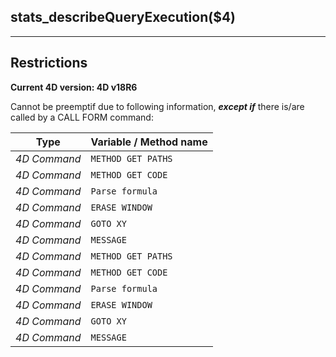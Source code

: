 ﻿## stats_describeQueryExecution($4)---## Restrictions**Current 4D version: 4D v18R6**Cannot be preemptif due to following information, ***except if*** there is/are called by a CALL FORM command:|Type|Variable / Method name||------|------||*4D Command*|`METHOD GET PATHS`||*4D Command*|`METHOD GET CODE`||*4D Command*|`Parse formula`||*4D Command*|`ERASE WINDOW`||*4D Command*|`GOTO XY`||*4D Command*|`MESSAGE`||*4D Command*|`METHOD GET PATHS`||*4D Command*|`METHOD GET CODE`||*4D Command*|`Parse formula`||*4D Command*|`ERASE WINDOW`||*4D Command*|`GOTO XY`||*4D Command*|`MESSAGE`|